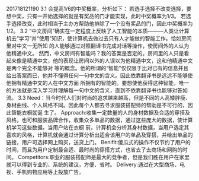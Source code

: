 201718121190
3.1 会提高1/6的中奖概率，分析如下：
    若选手选择不改变选择，要想中奖，只有一开始选择的就是有奖品的门才能实现，此时中奖概率为1/3。
    若选手选择改变，此时相当于主办方帮助他排除了一个没有奖品的门，因此中奖概率为1/2。
3.2 “中文房间”确实在一定程度上反映了人工智能的本质———人类让计算机去“学习”并“使用”知识，使计算机去做过去只有人才能做的智能工作。恰如房间里对中文一无所知
的人能够通过对照翻译书完成对话等操作，使房间外的人认为他精通中文。
    然而，中文房间有智能吗？我的答案是否定的。房间里的人只是看起来像是精通中文，他的表现让房间以外的人误以为他精通中文，这和他精通中文是两个完全不能够对
等的概念。他的所谓的“智能”仅仅限于比对已有的信息并且给出答案而已，他并不懂得任何一句中文的含义。因此依靠翻译书是远远不能够使他拥有精通中文的人在中文方面
所拥有的智能的。要想使他获得这种智能，唯一的方法就是深入学习并理解每一句中文的含义，直到不依靠翻译书也能够对答如流。
3.3 Need：当今时代人们对时尚的追求越来越高，但是不同的人高矮胖瘦、身材曲线、个人风格不同。因此每个人都去寻求服装搭配师的帮助是不可行的，因此智能衣橱就诞
生了。
Approach:收集一定数量的人的身材数据及合适的穿搭及风格，也可和服装品牌合作，收集众多单品的数据，通过这些庞大的数据，使计算机学习这些数据。当用户站在衣橱
前，计算机会分析其身材数据，当用户选定其喜欢的风格，计算机就会通过计算分析出适合该用户的单品及穿搭，并给出单品的链接，用户可选择网上购买，送货上门。
Benifit:傻瓜式的操作不仅节约了用户的时间，而且为用户定制最合适、最时尚的穿搭方式，也省去了去商场和网购的时间。
Competitors:职业的服装搭配师是最大的竞争者，但是我们胜在用户在家里就可以得到专业的、系统的建议，方便、省时。
Delivery:通过在大型商场、电视、手机购物应用等上投放广告。
